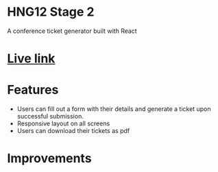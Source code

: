 # HNG12 Stage 2
A conference ticket generator built with React

# [Live link](https://themainsamuel-ticket-generator.netlify.app/)

# Features
- Users can fill out a form with their details and generate a ticket upon successful submission.
- Responsive layout on all screens
- Users can download their tickets as pdf

# Improvements